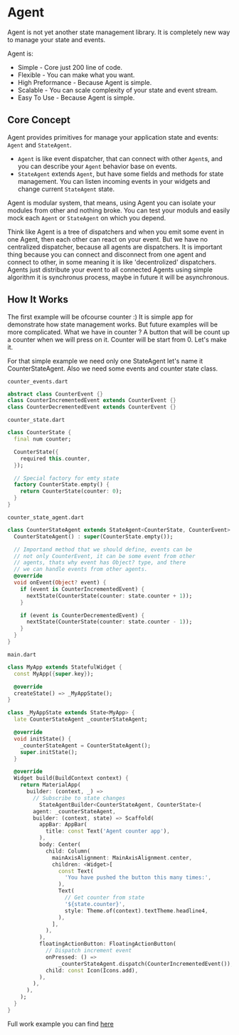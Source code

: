 # Agent
Agent is not yet another state management library.
It is completely new way to manage your state and events.

Agent is:
  * Simple - Core just 200 line of code.
  * Flexible - You can make what you want.
  * High Preformance - Because Agent is simple.
  * Scalable - You can scale complexity of your state and event stream.
  * Easy To Use - Because Agent is simple.

## Core Concept
Agent provides primitives for manage your application state and events:
`Agent` and `StateAgent`.
* `Agent` is like event dispatcher, that can connect with other `Agent`s,
  and you can describe your `Agent` behavior base on events.
* `StateAgent` extends `Agent`, but have some fields and methods for
  state management. You can listen incoming events in your widgets
  and change current `StateAgent` state.

Agent is modular system, that means, using Agent you can isolate your modules
from other and nothing broke. You can test your moduls and easily mock each
`Agent` or `StateAgent` on which you depend.

Think like Agent is a tree of dispatchers and when you emit some event in one Agent,
then each other can react on your event. But we have no centralized dispatcher,
because all agents are dispatchers. It is important thing because you can connect and disconnect from one agent and connect to other, in some meaning it is like
'decentrolized' dispatchers.  Agents just distribute your event to all
connected Agents using simple algorithm it is synchronus process,
maybe in future it will be asynchronous.

## How It Works
The first example will be ofcourse counter :) It is simple app for demonstrate how
state management works. But future examples will be more complicated.
What we have in counter ? A button that will be count up a counter when
we will press on it. Counter will be start from 0. Let's make it.

For that simple example we need only one StateAgent let's name it CounterStateAgent.
Also we need some events and counter state class.


`counter_events.dart`
```dart
abstract class CounterEvent {}
class CounterIncrementedEvent extends CounterEvent {}
class CounterDecrementedEvent extends CounterEvent {}
```

`counter_state.dart`
```dart
class CounterState {
  final num counter;

  CounterState({
    required this.counter,
  });

  // Special factory for emty state
  factory CounterState.empty() { 
    return CounterState(counter: 0);
  }
}
```

`counter_state_agent.dart`
```dart
class CounterStateAgent extends StateAgent<CounterState, CounterEvent> {
  CounterStateAgent() : super(CounterState.empty());

  // Importand method that we should define, events can be
  // not only CounterEvent, it can be some event from other
  // agents, thats why event has Object? type, and there 
  // we can handle events from other agents.
  @override
  void onEvent(Object? event) {
    if (event is CounterIncrementedEvent) {
      nextState(CounterState(counter: state.counter + 1));
    }

    if (event is CounterDecrementedEvent) {
      nextState(CounterState(counter: state.counter - 1));
    }
  }
}
```

`main.dart`
```dart
class MyApp extends StatefulWidget {
  const MyApp({super.key});

  @override
  createState() => _MyAppState();
}

class _MyAppState extends State<MyApp> {
  late CounterStateAgent _counterStateAgent;

  @override
  void initState() {
    _counterStateAgent = CounterStateAgent();
    super.initState();
  }

  @override
  Widget build(BuildContext context) {
    return MaterialApp(
      builder: (context, _) =>
        // Subscribe to state changes
          StateAgentBuilder<CounterStateAgent, CounterState>(
        agent: _counterStateAgent,
        builder: (context, state) => Scaffold(
          appBar: AppBar(
            title: const Text('Agent counter app'),
          ),
          body: Center(
            child: Column(
              mainAxisAlignment: MainAxisAlignment.center,
              children: <Widget>[
                const Text(
                  'You have pushed the button this many times:',
                ),
                Text(
                  // Get counter from state
                  '${state.counter}',
                  style: Theme.of(context).textTheme.headline4,
                ),
              ],
            ),
          ),
          floatingActionButton: FloatingActionButton(
            // Dispatch increment event
            onPressed: () =>
                _counterStateAgent.dispatch(CounterIncrementedEvent()),
            child: const Icon(Icons.add),
          ),
        ),
      ),
    );
  }
}
```

Full work example you can find  [here](https://github.com) 